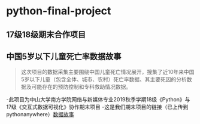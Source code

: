 # python-final-project
17级18级期末合作项目
---------
## 中国5岁以下儿童死亡率数据故事

> 这次项目的数据采集主要围绕中国儿童死亡情况展开，搜集了近10年来中国5岁以下儿童（包含全体、城市、农村）死亡率数据、其主要死因的分析数据及可能存在的预防控制和专科救助情况数据。


-此项目为中山大学南方学院网络与新媒体专业2019秋季学期18级《Python》与17级《交互式数据可视化》协作期末项目
-这是我们期末项目的链接（已上传到pythonanywhere）[数据故事](http://mumu.pythonanywhere.com/)
